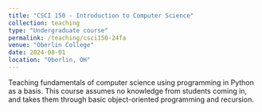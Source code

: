 ```yaml
---
title: "CSCI 150 - Introduction to Computer Science"
collection: teaching
type: "Undergraduate course"
permalink: /teaching/csci150-24fa
venue: "Oberlin College"
date: 2024-08-01
location: "Oberlin, OH"
---
```


Teaching fundamentals of computer science using programming in Python as a basis. This course assumes no knowledge from students coming in, and takes them through basic object-oriented programming and recursion.